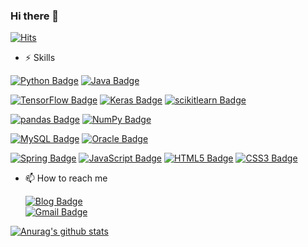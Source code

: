 ### Hi there 👋

[![Hits](https://hits.seeyoufarm.com/api/count/incr/badge.svg?url=https%3A%2F%2Fgithub.com%2Fosy1223&count_bg=%2379C83D&title_bg=%23555555&icon=&icon_color=%23E7E7E7&title=hits&edge_flat=false)](https://hits.seeyoufarm.com)

- ⚡ Skills

[![Python Badge](https://img.shields.io/badge/Python-3776AB?logo=Python&logoColor=white)]()
[![Java Badge](https://img.shields.io/badge/Java-007396?logo=Java&logoColor=white)]()

[![TensorFlow Badge](https://img.shields.io/badge/TensorFlow-FF6F00?logo=TensorFlow&logoColor=white)]() [![Keras Badge](https://img.shields.io/badge/Keras-D00000?logo=Keras&logoColor=white)]()
[![scikitlearn Badge](https://img.shields.io/badge/scikitlearn-F7931E?logo=scikit-learn&logoColor=white)]()

[![pandas Badge](https://img.shields.io/badge/pandas-150458?logo=pandas&logoColor=white)]()
[![NumPy Badge](https://img.shields.io/badge/NumPy-013243?logo=NumPy&logoColor=white)]()

[![MySQL Badge](https://img.shields.io/badge/MySQL-4479A1?logo=MySQL&logoColor=white)]() 
[![Oracle Badge](https://img.shields.io/badge/Oracle-F80000?logo=Oracle&logoColor=white)]() 

[![Spring Badge](https://img.shields.io/badge/Spring-6DB33F?logo=Spring&logoColor=white)]() 
[![JavaScript Badge](https://img.shields.io/badge/JavaScript-F7DF1E?logo=JavaScript&logoColor=white)]()
[![HTML5 Badge](https://img.shields.io/badge/HTML5-E34F26?logo=HTML5&logoColor=white)]()
[![CSS3 Badge](https://img.shields.io/badge/CSS3-1572B6?logo=CSS3&logoColor=white)]() 


- 📫 How to reach me

  [![Blog Badge](http://img.shields.io/badge/blog-green?style=flat-square&logo=github&link=https://blog.naver.com/osu1223/)](https://blog.naver.com/osu1223/)			
  [![Gmail Badge](https://img.shields.io/badge/Gmail-d14836?style=flat-square&logo=Gmail&logoColor=white&link=mailto:osu1223@gmail.com)](mailto:osu1223@gmail.com)
		
 [![Anurag's github stats](https://github-readme-stats.vercel.app/api?username=osy1223)](https://github.com/osy1223)


<!--
**osy1223/osy1223** is a ✨ _special_ ✨ repository because its `README.md` (this file) appears on your GitHub profile.

Here are some ideas to get you started:

- 🔭 I’m currently working on ...
- 🌱 I’m currently learning ...
- 👯 I’m looking to collaborate on ...
- 🤔 I’m looking for help with ...
- 💬 Ask me about ...
- 📫 How to reach me: ...
- 😄 Pronouns: ...
- ⚡ Fun fact: ...
-->

